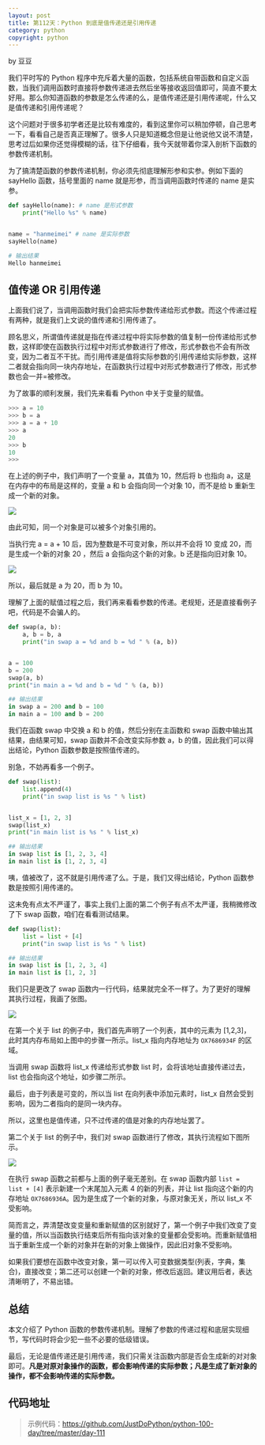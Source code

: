 ```yaml
---
layout: post
title: 第112天：Python 到底是值传递还是引用传递
category: python
copyright: python
---
```


 by 豆豆

 我们平时写的 Python 程序中充斥着大量的函数，包括系统自带函数和自定义函数，当我们调用函数时直接将参数传递进去然后坐等接收返回值即可，简直不要太好用。那么你知道函数的参数是怎么传递的么，是值传递还是引用传递呢，什么又是值传递和引用传递呢？

这个问题对于很多初学者还是比较有难度的，看到这里你可以稍加停顿，自己思考一下，看看自己是否真正理解了。很多人只是知道概念但是让他说他又说不清楚，思考过后如果你还觉得模糊的话，往下仔细看，我今天就带着你深入剖析下函数的参数传递机制。

<!--more-->

为了搞清楚函数的参数传递机制，你必须先彻底理解形参和实参。例如下面的 sayHello 函数，括号里面的 name 就是形参，而当调用函数时传递的 name 是实参。

```python
def sayHello(name): # name 是形式参数
    print("Hello %s" % name)


name = "hanmeimei" # name 是实际参数
sayHello(name)

# 输出结果
Hello hanmeimei
```

## 值传递 OR 引用传递

上面我们说了，当调用函数时我们会把实际参数传递给形式参数。而这个传递过程有两种，就是我们上文说的值传递和引用传递了。

顾名思义，所谓值传递就是指在传递过程中将实际参数的值复制一份传递给形式参数，这样即使在函数执行过程中对形式参数进行了修改，形式参数也不会有所改变，因为二者互不干扰。而引用传递是值将实际参数的引用传递给实际参数，这样二者就会指向同一块内存地址，在函数执行过程中对形式参数进行了修改，形式参数也会一并=被修改。

为了故事的顺利发展，我们先来看看 Python 中关于变量的赋值。

```python
>>> a = 10
>>> b = a
>>> a = a + 10
>>> a
20
>>> b
10
>>>
```

在上述的例子中，我们声明了一个变量 a，其值为 10，然后将 b 也指向 a，这是在内存中的布局是这样的，变量 a 和 b 会指向同一个对象 10，而不是给 b 重新生成一个新的对象。

![](https://raw.githubusercontent.com/JustDoPython/justdopython.github.io/master/assets/images/2019/12/parameter/parameter-001.png)

由此可知，同一个对象是可以被多个对象引用的。

当执行完 a = a + 10 后，因为整数是不可变对象，所以并不会将 10 变成 20，而是生成一个新的对象 20 ，然后 a 会指向这个新的对象。b 还是指向旧对象 10。

![](https://raw.githubusercontent.com/JustDoPython/justdopython.github.io/master/assets/images/2019/12/parameter/parameter-002.png)

所以，最后就是 a 为 20，而 b 为 10。

理解了上面的赋值过程之后，我们再来看看参数的传递。老规矩，还是直接看例子吧，代码是不会骗人的。

```python
def swap(a, b):
    a, b = b, a
    print("in swap a = %d and b = %d " % (a, b))


a = 100
b = 200
swap(a, b)
print("in main a = %d and b = %d " % (a, b))

## 输出结果
in swap a = 200 and b = 100 
in main a = 100 and b = 200 
```

我们在函数 swap 中交换 a 和 b 的值，然后分别在主函数和 swap 函数中输出其结果，由结果可知，swap 函数并不会改变实际参数 a，b 的值，因此我们可以得出结论，Python 函数参数是按照值传递的。

别急，不妨再看多一个例子。

```python
def swap(list):
    list.append(4)
    print("in swap list is %s " % list)


list_x = [1, 2, 3]
swap(list_x)
print("in main list is %s " % list_x)

## 输出结果
in swap list is [1, 2, 3, 4] 
in main list is [1, 2, 3, 4] 
```

咦，值被改了，这不就是引用传递了么。于是，我们又得出结论，Python 函数参数是按照引用传递的。

这未免有点太不严谨了，事实上我们上面的第二个例子有点不太严谨，我稍微修改了下 swap 函数，咱们在看看测试结果。

```python
def swap(list):
    list = list + [4]
    print("in swap list is %s " % list)

## 输出结果
in swap list is [1, 2, 3, 4] 
in main list is [1, 2, 3] 
```

我们只是更改了 swap 函数内一行代码，结果就完全不一样了。为了更好的理解其执行过程，我画了张图。

![](https://raw.githubusercontent.com/JustDoPython/justdopython.github.io/master/assets/images/2019/12/parameter/parameter-003.png)

在第一个关于 list 的例子中，我们首先声明了一个列表，其中的元素为 [1,2,3]，此时其内存布局如上图中的步骤一所示。list_x 指向内存地址为 `OX7686934F` 的区域。

当调用 swap 函数将 list_x 传递给形式参数 list 时，会将该地址直接传递过去，list 也会指向这个地址，如步骤二所示。

最后，由于列表是可变的，所以当 list 在向列表中添加元素时，list_x 自然会受到影响，因为二者指向的是同一块内存。

所以，这里也是值传递，只不过传递的值是对象的内存地址罢了。

第二个关于 list 的例子中，我们对 swap 函数进行了修改，其执行流程如下图所示。

![](https://raw.githubusercontent.com/JustDoPython/justdopython.github.io/master/assets/images/2019/12/parameter/parameter-004.png)

在执行 swap 函数之前都与上面的例子毫无差别。在 swap 函数内部 `list = list + [4]` 表示新建一个末尾加入元素 4 的新的列表，并让 list 指向这个新的内存地址  `OX7686936A`。因为是生成了一个新的对象，与原对象无关，所以 list_x 不受影响。

简而言之，弄清楚改变变量和重新赋值的区别就好了，第一个例子中我们改变了变量的值，所以当函数执行结束后所有指向该对象的变量都会受影响。而重新赋值相当于重新生成一个新的对象并在新的对象上做操作，因此旧对象不受影响。

如果我们要想在函数中改变对象，第一可以传入可变数据类型(列表，字典，集合)，直接改变；第二还可以创建一个新的对象，修改后返回。建议用后者，表达清晰明了，不易出错。

## 总结

本文介绍了 Python 函数的参数传递机制。理解了参数的传递过程和底层实现细节，写代码时将会少犯一些不必要的低级错误。

最后，无论是值传递还是引用传递，我们只需关注函数内部是否会生成新的对对象即可。**凡是对原对象操作的函数，都会影响传递的实际参数；凡是生成了新对象的操作，都不会影响传递的实际参数。**

## 代码地址

> 示例代码：https://github.com/JustDoPython/python-100-day/tree/master/day-111